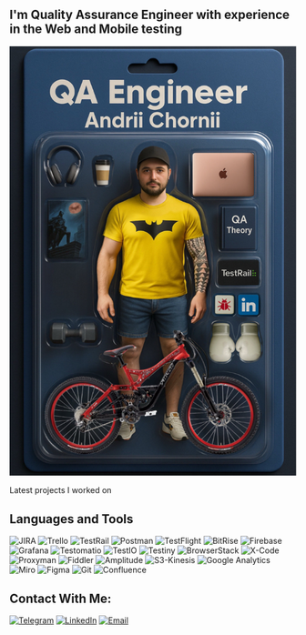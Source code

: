 ## I'm Quality Assurance Engineer with experience in the Web and Mobile testing

[![Header](https://github.com/AndriiChornii/andriichornii/blob/main/assets/Andrii_Chornii_Action_Figure.JPEG)](https://www.linkedin.com/in/andriy-chorniy-714555145/)

Latest projects I worked on

## Languages and Tools
![JIRA](https://img.shields.io/badge/JIRA-0C3B72?style=for-the-badge&logo=jira)
![Trello](https://img.shields.io/badge/Trello-0C65B4?style=for-the-badge&logo=Trello)
![TestRail](https://img.shields.io/badge/TestRail-1B2E3F?style=for-the-badge&logo=TestRail)
![Postman](https://img.shields.io/badge/Postman-F5F5F5?style=for-the-badge&logo=Postman)
![TestFlight](https://img.shields.io/badge/-TestFlight-1397F3?style=for-the-badge&logo=apple) 
![BitRise](https://img.shields.io/badge/-BitRise-502970?style=for-the-badge&logo=BitRise) 
![Firebase](https://img.shields.io/badge/Firebase-161616?style=for-the-badge&logo=Firebase)
![Grafana](https://img.shields.io/badge/Grafana-F5F5F5?style=for-the-badge&logo=Grafana)
![Testomatio](https://img.shields.io/badge/Testomatio-161616?style=for-the-badge&logo=Testomatio)
![TestIO](https://img.shields.io/badge/TestIO-31B2E9?style=for-the-badge&logo=TestIO)
![Testiny](https://img.shields.io/badge/Testiny-0E5A75?style=for-the-badge&logo=Testiny)
![BrowserStack](https://img.shields.io/badge/BrowserStack-EBA94D?style=for-the-badge&logo=BrowserStack)
![X-Code](https://img.shields.io/badge/XCode-1C63D3?style=for-the-badge&logo=Apple)
![Proxyman](https://img.shields.io/badge/Proxyman-1C94E3?style=for-the-badge&logo=Proxyman)
![Fiddler](https://img.shields.io/badge/Fiddler-28A234?style=for-the-badge&logo=Fiddler)
![Amplitude](https://img.shields.io/badge/Amplitude-0D68C9?style=for-the-badge&logo=Amplitude)
![S3-Kinesis](https://img.shields.io/badge/S3%20Kinesis-EC800C?style=for-the-badge&logo=AWS)
![Google Analytics](https://img.shields.io/badge/Google%20Analytics-white?style=for-the-badge&logo=Google%20Analytics)
![Miro](https://img.shields.io/badge/Miro-F3C128?style=for-the-badge&logo=Miro&logoColor=orange&cacheBust=1)
![Figma](https://img.shields.io/badge/Figma-F5F5F5?style=for-the-badge&logo=Figma)
![Git](https://img.shields.io/badge/Git-353535?style=for-the-badge&logo=Git)
![Confluence](https://img.shields.io/badge/Confluence-1E66F5?style=for-the-badge&logo=Confluence)
<!--

 ![iOS](https://img.shields.io/badge/iOS-1FB0A2?style=for-the-badge&logo=iOS)
 ![Android](https://img.shields.io/badge/Android-white?style=for-the-badge&logo=Android)
 ![Windows](https://img.shields.io/badge/Windows-0A5CCA?style=for-the-badge&logo=Windows)
 ![macOS](https://img.shields.io/badge/macOS-D9D9D9?style=for-the-badge&logo=macOS&logoColor=262626)
 ![DevTools](https://img.shields.io/badge/DevTools-1083C5?style=for-the-badge&logo=DevTools)

-->



## Contact With Me:

[![Telegram](https://img.shields.io/badge/Telegram-white?style=for-the-badge&logo=Telegram)](https://t.me/ablack1)
[![LinkedIn](https://img.shields.io/badge/LinkedIn-248CCC?style=for-the-badge&logo=linkedin)](https://www.linkedin.com/in/andriy-chorniy-714555145)
[![Email](https://img.shields.io/badge/Email-white?style=for-the-badge&logo=Gmail)](mailto:a4ornii@gmail.com)

<!-- &logoColor= -->
